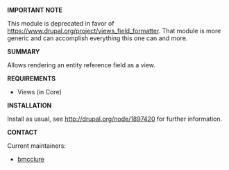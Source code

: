 **IMPORTANT NOTE**

This module is deprecated in favor of https://www.drupal.org/project/views_field_formatter. That module is more generic and can accomplish everything this one can and more.

**SUMMARY**

Allows rendering an entity reference field as a view.

**REQUIREMENTS**

* Views (in Core)


**INSTALLATION**

Install as usual, see http://drupal.org/node/1897420 for further information.


**CONTACT**

Current maintainers:
* [bmcclure](https://www.drupal.org/user/278485)
